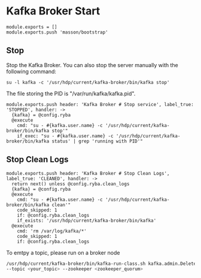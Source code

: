 
# Kafka Broker Start

    module.exports = []
    module.exports.push 'masson/bootstrap'

## Stop

Stop the Kafka Broker. You can also stop the server manually with the following
command:

```
su -l kafka -c '/usr/hdp/current/kafka-broker/bin/kafka stop'
```

The file storing the PID is "/var/run/kafka/kafka.pid".

    module.exports.push header: 'Kafka Broker # Stop service', label_true: 'STOPPED', handler: ->
      {kafka} = @config.ryba
      @execute
        cmd: "su - #{kafka.user.name} -c '/usr/hdp/current/kafka-broker/bin/kafka stop'"
        if_exec: "su - #{kafka.user.name} -c '/usr/hdp/current/kafka-broker/bin/kafka status' | grep 'running with PID'"

## Stop Clean Logs

    module.exports.push header: 'Kafka Broker # Stop Clean Logs', label_true: 'CLEANED', handler: ->
      return next() unless @config.ryba.clean_logs
      {kafka} = @config.ryba
      @execute
        cmd: "su - #{kafka.user.name} -c '/usr/hdp/current/kafka-broker/bin/kafka clean'"
        code_skipped: 1
        if: @config.ryba.clean_logs
        if_exists: '/usr/hdp/current/kafka-broker/bin/kafka'
      @execute
        cmd: 'rm /var/log/kafka/*'
        code_skipped: 1
        if: @config.ryba.clean_logs

To emtpy a topic, please run on a broker node
```bash
/usr/hdp/current/kafka-broker/bin/kafka-run-class.sh kafka.admin.DeleteTopicCommand \
--topic <your_topic> --zookeeper <zookeeper_quorum>
```
